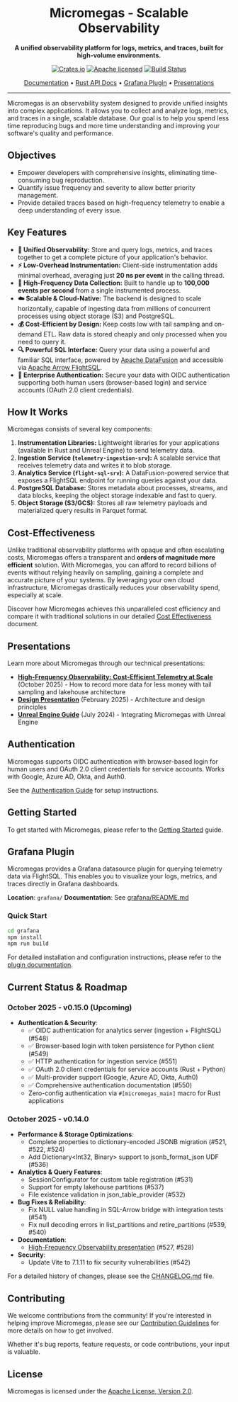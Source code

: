 <p align="center">
  <!-- <img src="path/to/logo.png" alt="Micromegas Logo" width="200"/> -->
  <h1 align="center">Micromegas - Scalable Observability</h1>
</p>

<p align="center">
  <strong>A unified observability platform for logs, metrics, and traces, built for high-volume environments.</strong>
</p>

<p align="center">
  <a href="https://crates.io/crates/micromegas"><img src="https://img.shields.io/crates/v/micromegas.svg" alt="Crates.io"></a>
  <a href="https://github.com/madesroches/micromegas/blob/main/LICENSE"><img src="https://img.shields.io/badge/license-Apache%20v2-blue.svg" alt="Apache licensed"></a>
  <a href="https://github.com/madesroches/micromegas/actions?query=branch%3Amain"><img src="https://github.com/madesroches/micromegas/actions/workflows/rust.yml/badge.svg" alt="Build Status"></a>
</p>

<p align="center">
  <a href="https://madesroches.github.io/micromegas/docs/">Documentation</a> •
  <a href="https://madesroches.github.io/micromegas/rustdoc/micromegas/">Rust API Docs</a> •
  <a href="#grafana-plugin">Grafana Plugin</a> •
  <a href="#presentations">Presentations</a>
</p>

---

Micromegas is an observability system designed to provide unified insights into complex applications. It allows you to collect and analyze logs, metrics, and traces in a single, scalable database. Our goal is to help you spend less time reproducing bugs and more time understanding and improving your software's quality and performance.

## Objectives

*   Empower developers with comprehensive insights, eliminating time-consuming bug reproduction.
*   Quantify issue frequency and severity to allow better priority management.
*   Provide detailed traces based on high-frequency telemetry to enable a deep understanding of every issue.

## Key Features

*   **🚀 Unified Observability:** Store and query logs, metrics, and traces together to get a complete picture of your application's behavior.
*   **⚡ Low-Overhead Instrumentation:** Client-side instrumentation adds minimal overhead, averaging just **20 ns per event** in the calling thread.
*   **🌊 High-Frequency Data Collection:** Built to handle up to **100,000 events per second** from a single instrumented process.
*   **☁️ Scalable & Cloud-Native:** The backend is designed to scale horizontally, capable of ingesting data from millions of concurrent processes using object storage (S3) and PostgreSQL.
*   **💰 Cost-Efficient by Design:** Keep costs low with tail sampling and on-demand ETL. Raw data is stored cheaply and only processed when you need to query it.
*   **🔍 Powerful SQL Interface:** Query your data using a powerful and familiar SQL interface, powered by [Apache DataFusion](https://arrow.apache.org/datafusion/) and accessible via [Apache Arrow FlightSQL](https://arrow.apache.org/blog/2022/02/16/introducing-arrow-flight-sql/).
*   **🔐 Enterprise Authentication:** Secure your data with OIDC authentication supporting both human users (browser-based login) and service accounts (OAuth 2.0 client credentials).

## How It Works

Micromegas consists of several key components:

1.  **Instrumentation Libraries:** Lightweight libraries for your applications (available in Rust and Unreal Engine) to send telemetry data.
2.  **Ingestion Service (`telemetry-ingestion-srv`):** A scalable service that receives telemetry data and writes it to blob storage.
3.  **Analytics Service (`flight-sql-srv`):** A DataFusion-powered service that exposes a FlightSQL endpoint for running queries against your data.
4.  **PostgreSQL Database:** Stores metadata about processes, streams, and data blocks, keeping the object storage indexable and fast to query.
5.  **Object Storage (S3/GCS):** Stores all raw telemetry payloads and materialized query results in Parquet format.

## Cost-Effectiveness

Unlike traditional observability platforms with opaque and often escalating costs, Micromegas offers a transparent and **orders of magnitude more efficient** solution. With Micromegas, you can afford to record billions of events without relying heavily on sampling, gaining a complete and accurate picture of your systems. By leveraging your own cloud infrastructure, Micromegas drastically reduces your observability spend, especially at scale.

Discover how Micromegas achieves this unparalleled cost efficiency and compare it with traditional solutions in our detailed [Cost Effectiveness](https://madesroches.github.io/micromegas/docs/cost-effectiveness/) document.

## Presentations

Learn more about Micromegas through our technical presentations:

- **[High-Frequency Observability: Cost-Efficient Telemetry at Scale](https://madesroches.github.io/micromegas/high-frequency-observability/)** (October 2025) - How to record more data for less money with tail sampling and lakehouse architecture
- **[Design Presentation](https://madesroches.github.io/micromegas/doc/design-presentation/design.html)** (February 2025) - Architecture and design principles
- **[Unreal Engine Guide](https://madesroches.github.io/micromegas/doc/unreal-observability/unreal-observability.html)** (July 2024) - Integrating Micromegas with Unreal Engine

## Authentication

Micromegas supports OIDC authentication with browser-based login for human users and OAuth 2.0 client credentials for service accounts. Works with Google, Azure AD, Okta, and Auth0.

See the [Authentication Guide](https://madesroches.github.io/micromegas/docs/admin-guide/#authentication) for setup instructions.

## Getting Started

To get started with Micromegas, please refer to the [Getting Started](https://madesroches.github.io/micromegas/docs/getting-started/) guide.

## Grafana Plugin

Micromegas provides a Grafana datasource plugin for querying telemetry data via FlightSQL. This enables you to visualize your logs, metrics, and traces directly in Grafana dashboards.

**Location**: `grafana/`
**Documentation**: See [grafana/README.md](grafana/README.md)

### Quick Start

```bash
cd grafana
npm install
npm run build
```

For detailed installation and configuration instructions, please refer to the [plugin documentation](grafana/README.md).

## Current Status & Roadmap

### October 2025 - v0.15.0 (Upcoming)
* **Authentication & Security**:
  - ✅ OIDC authentication for analytics server (ingestion + FlightSQL) (#548)
  - ✅ Browser-based login with token persistence for Python client (#549)
  - ✅ HTTP authentication for ingestion service (#551)
  - ✅ OAuth 2.0 client credentials for service accounts (Rust + Python)
  - ✅ Multi-provider support (Google, Azure AD, Okta, Auth0)
  - ✅ Comprehensive authentication documentation (#550)
  - Zero-config authentication via `#[micromegas_main]` macro for Rust applications

### October 2025 - v0.14.0
* **Performance & Storage Optimizations**:
  - Complete properties to dictionary-encoded JSONB migration (#521, #522, #524)
  - Add Dictionary<Int32, Binary> support to jsonb_format_json UDF (#536)
* **Analytics & Query Features**:
  - SessionConfigurator for custom table registration (#531)
  - Support for empty lakehouse partitions (#537)
  - File existence validation in json_table_provider (#532)
* **Bug Fixes & Reliability**:
  - Fix NULL value handling in SQL-Arrow bridge with integration tests (#541)
  - Fix null decoding errors in list_partitions and retire_partitions (#539, #540)
* **Documentation**:
  - [High-Frequency Observability presentation](https://madesroches.github.io/micromegas/high-frequency-observability/) (#527, #528)
* **Security**:
  - Update Vite to 7.1.11 to fix security vulnerabilities (#542)

For a detailed history of changes, please see the [CHANGELOG.md](./CHANGELOG.md) file.

## Contributing

We welcome contributions from the community! If you're interested in helping improve Micromegas, please see our [Contribution Guidelines](https://madesroches.github.io/micromegas/docs/contributing/) for more details on how to get involved.

Whether it's bug reports, feature requests, or code contributions, your input is valuable.

## License

Micromegas is licensed under the [Apache License, Version 2.0](./LICENSE).
